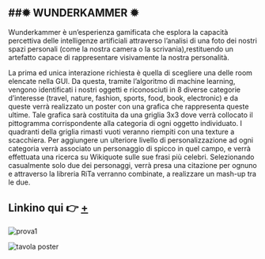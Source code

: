 ##✹ WUNDERKAMMER ✹
---

Wunderkammer è un’esperienza
gamificata che esplora la capacità
percettiva delle intelligenze artificiali
attraverso l’analisi di una foto dei
nostri spazi personali (come la nostra
camera o la scrivania),restituendo
un artefatto capace di rappresentare
visivamente la nostra personalità.


La prima
ed unica interazione richiesta è quella di scegliere una delle room elencate nella GUI. Da questa,
tramite l’algoritmo di machine learning, vengono
identificati i nostri oggetti e riconosciuti in 8 diverse
categorie d’interesse (travel, nature, fashion, sports,
food, book, electronic) e da queste verrà realizzato un
poster con una grafica che rappresenta queste ultime.
Tale grafica sarà costituita da una griglia 3x3 dove
verrà collocato il pittogramma corrispondente alla
categoria di ogni oggetto individuato. I quadranti
della griglia rimasti vuoti veranno riempiti con una
texture a scacchiera. Per aggiungere un ulteriore
livello di personalizzazione ad ogni categoria verrà
associato un personaggio di spicco in quel campo,
e verrà effettuata una ricerca su Wikiquote sulle sue frasi più celebri. Selezionando casualmente
solo due dei personaggi, verrà presa una citazione
per ognuno e attraverso la libreria RiTa verranno
combinate, a realizzare un mash-up tra le due.

## Linkino qui 👉 [+](https://editor.p5js.org/irene.crln/full/h1wnaScB-)



![prova1](https://user-images.githubusercontent.com/79697764/122685241-733fd080-d20a-11eb-9400-b40b24a71041.JPG)





![tavola poster](https://user-images.githubusercontent.com/79697764/122685125-d54c0600-d209-11eb-886f-727f42f60dbc.png)




